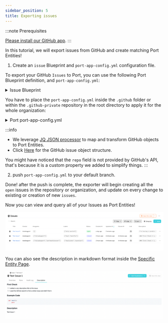 ```yaml
---
sidebar_position: 5
title: Exporting issues
---
```


:::note Prerequisites

[Please install our GitHub app](./installation).
:::

In this tutorial, we will export issues from GitHub and create matching Port Entities!

1. Create an `issue` Blueprint and `port-app-config.yml` configuration file.

To export your GitHub `Issues` to Port, you can use the following Port Blueprint definition, and `port-app-config.yml`:

<details>
<summary> Issue Blueprint </summary>

```json showLineNumbers
{
  "identifier": "issue",
  "title": "Issue",
  "icon": "Github",
  "schema": {
    "properties": {
      "creator": {
        "title": "Creator",
        "type": "string"
      },
      "assignees": {
        "title": "Assignees",
        "type": "array"
      },
      "labels": {
        "title": "Labels",
        "type": "array"
      },
      "status": {
        "title": "Status",
        "type": "string",
        "enum": ["open", "closed"],
        "enumColors": {
          "open": "green",
          "closed": "purple"
        }
      },
      "createdAt": {
        "title": "Created At",
        "type": "string",
        "format": "date-time"
      },
      "closedAt": {
        "title": "Closed At",
        "type": "string",
        "format": "date-time"
      },
      "updatedAt": {
        "title": "Updated At",
        "type": "string",
        "format": "date-time"
      },
      "description": {
        "title": "Description",
        "type": "string",
        "format": "markdown"
      },
      "issueNumber": {
        "title": "Issue Number",
        "type": "number"
      },
      "link": {
        "title": "Link",
        "type": "string",
        "format": "url"
      }
    },
    "required": []
  },
  "mirrorProperties": {},
  "calculationProperties": {},
  "relations": {}
}
```

</details>

You have to place the `port-app-config.yml` inside the `.github` folder or within the `.github-private` repository in the root directory to apply it for the whole organization:

<details>

<summary> Port port-app-config.yml </summary>

```yaml showLineNumbers
resources:
  - kind: issue
    selector:
      query: ".pull_request == null" # a JQ expression that it's output (boolean) determinating wheter to report the current resource or not
    port:
      entity:
        mappings:
          identifier: ".repo + (.id|tostring)"
          title: ".title"
          blueprint: '"issue"'
          properties:
            creator: ".user.login"
            assignees: "[.assignees[].login]"
            labels: "[.labels[].name]"
            status: ".state" # open, closed
            createdAt: ".created_at"
            closedAt: ".closed_at"
            updatedAt: ".updated_at"
            description: ".body"
            issueNumber: ".number"
            link: ".html_url"
```

</details>

:::info

- We leverage [JQ JSON processor](https://stedolan.github.io/jq/manual/) to map and transform GitHub objects to Port Entities.
- Click [Here](https://docs.github.com/en/rest/issues/issues?apiVersion=2022-11-28#get-an-issue) for the GitHub issue object structure.

You might have noticed that the `repo` field is not provided by GitHub's API, that's because it is a custom property we added to simplify things.
:::

2. push `port-app-config.yml` to your default branch.

Done! after the push is complete, the exporter will begin creating all the `open` issues in the repository or organization, and update on every change to existing or creation of new `issues`.

Now you can view and query all of your Issues as Port Entities!

![Developer Portal GitHub Issues](../../../static/img/integrations/github-app/GitHubIssues.png)

You can also see the description in markdown format inside the [Specific Entity Page](../../software-catalog/entity/entity.md#entity-page).

![Developer Portal GitHub Issue Description](../../../static/img/integrations/github-app/IssueDescription.png)
